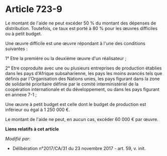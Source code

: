 # Article 723-9

Le montant de l'aide ne peut excéder 50 % du montant des dépenses de distribution. Toutefois, ce taux est porté à 80 % pour
les œuvres difficiles ou à petit budget.

Une œuvre difficile est une œuvre répondant à l'une des conditions suivantes :

1° Etre la première ou la deuxième œuvre d'un réalisateur ;

2° Etre coproduite avec une ou plusieurs entreprises de production établies dans les pays d'Afrique subsaharienne, les pays
les moins avancés tels que définis par l'Organisation des Nations unies, les pays figurant dans la zone de solidarité
prioritaire définie par le comité interministériel de la coopération internationale et du développement, ou dans les pays
figurant en annexe 7-1 ;

Une œuvre à petit budget est celle dont le budget de production est inférieur ou égal à 1 250 000 €.

Le montant de l'aide ne peut, en aucun cas, excéder 60 000 € par œuvre.

**Liens relatifs à cet article**

_Modifié par_:

  - Délibération n°2017/CA/31 du 23 novembre 2017 - art. 59, v. init.
